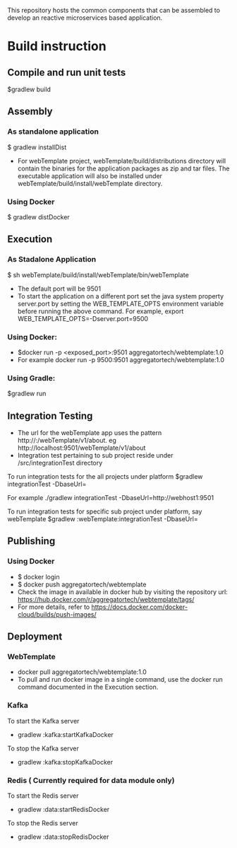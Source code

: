This repository hosts the common components that can be assembled to develop an reactive microservices based application.

# Build instruction

##  Compile and run unit tests
$gradlew build

## Assembly
### As standalone  application
$ gradlew installDist
* For webTemplate project,  webTemplate/build/distributions  directory will contain the binaries for the application  packages as zip and tar files. The  executable application will also be installed under webTemplate/build/install/webTemplate directory.

### Using Docker
$ gradlew distDocker

## Execution
### As Stadalone Application
$ sh webTemplate/build/install/webTemplate/bin/webTemplate
* The default port will be 9501
* To start the application on a different  port set the java system property server.port by setting the WEB_TEMPLATE_OPTS environment variable before running the above command. For example, export WEB_TEMPLATE_OPTS=-Dserver.port=9500

### Using Docker:
* $docker run -p <exposed_port>:9501 aggregatortech/webtemplate:1.0
* For example docker run -p 9500:9501 aggregatortech/webtemplate:1.0

### Using Gradle: 
$gradlew run


## Integration Testing
* The url for the webTemplate app uses the pattern http://<host>:<port>/webTemplate/v1/about. eg http://localhost:9501/webTemplate/v1/about
* Integration test pertaining to sub project reside under <subProjectRoot>/src/integrationTest directory

To run integration tests for the all projects under platform 
$gradlew integrationTest -DbaseUrl=<baseUrl of the microservice>

For example ./gradlew integrationTest -DbaseUrl=http://webhost1:9501

To run integration tests for specific sub project under platform, say webTemplate
$gradlew :webTemplate:integrationTest -DbaseUrl=<baseUrl of the microservice>

## Publishing
### Using Docker
* $ docker login
* $ docker push aggregatortech/webtemplate
* Check the image in available in docker hub by visiting the repository url: https://hub.docker.com/r/aggregatortech/webtemplate/tags/
* For more details, refer to https://docs.docker.com/docker-cloud/builds/push-images/

## Deployment
### WebTemplate
* docker pull aggregatortech/webtemplate:1.0
* To pull and run docker image in a single command, use the docker run command documented in the Execution section.

### Kafka
To start the Kafka server
* gradlew :kafka:startKafkaDocker

To stop the Kafka server
* gradlew :kafka:stopKafkaDocker

### Redis ( Currently required for data module only)
To start the Redis server
* gradlew :data:startRedisDocker

To stop the Redis server
* gradlew :data:stopRedisDocker

